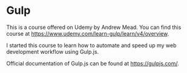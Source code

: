 # Gulp
This is a course offered on Udemy by Andrew Mead. You can find this course at https://www.udemy.com/learn-gulp/learn/v4/overview.

I started this course to learn how to automate and speed up my web development workflow using Gulp.js.

Official documentation of Gulp.js can be found at https://gulpjs.com/.
